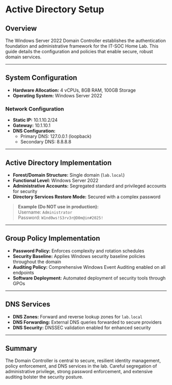 # Active Directory Setup

## Overview

The Windows Server 2022 Domain Controller establishes the authentication foundation and administrative framework for the IT-SOC Home Lab. This guide details the configuration and policies that enable secure, robust domain services.

---

## System Configuration

- **Hardware Allocation:** 4 vCPUs, 8GB RAM, 100GB Storage
- **Operating System:** Windows Server 2022

### Network Configuration

- **Static IP:** 10.1.10.2/24
- **Gateway:** 10.1.10.1
- **DNS Configuration:**
  - Primary DNS: 127.0.0.1 (loopback)
  - Secondary DNS: 8.8.8.8

---

## Active Directory Implementation

- **Forest/Domain Structure:** Single domain (`lab.local`)
- **Functional Level:** Windows Server 2022
- **Administrative Accounts:** Segregated standard and privileged accounts for security
- **Directory Services Restore Mode:** Secured with a complex password

> **Example (Do NOT use in production):**  
> Username: `Administrator`  
> Password: `W1nd0ws!S3rv3r@D0m@in#2025!`

---

## Group Policy Implementation

- **Password Policy:** Enforces complexity and rotation schedules
- **Security Baseline:** Applies Windows security baseline policies throughout the domain
- **Auditing Policy:** Comprehensive Windows Event Auditing enabled on all endpoints
- **Software Deployment:** Automated deployment of security tools through GPOs

---

## DNS Services

- **DNS Zones:** Forward and reverse lookup zones for `lab.local`
- **DNS Forwarding:** External DNS queries forwarded to secure providers
- **DNS Security:** DNSSEC validation enabled for enhanced security

---

## Summary

The Domain Controller is central to secure, resilient identity management, policy enforcement, and DNS services in the lab. Careful segregation of administrative privilege, strong password enforcement, and extensive auditing bolster the security posture.
